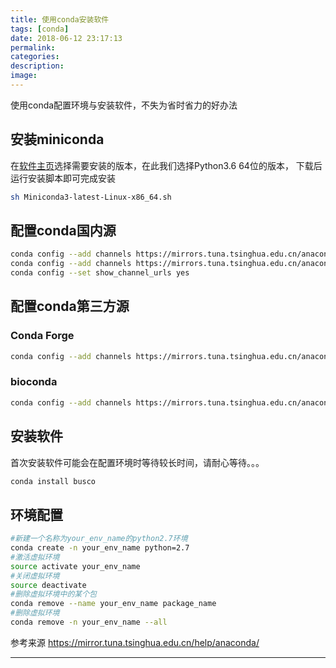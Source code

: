 ```yaml
---
title: 使用conda安装软件
tags: [conda]
date: 2018-06-12 23:17:13
permalink:
categories:
description:
image:
---
```

<p class="description">使用conda配置环境与安装软件，不失为省时省力的好办法</p>

<!-- more -->

## 安装miniconda

在[软件主页](https://conda.io/miniconda.html)选择需要安装的版本，在此我们选择Python3.6 64位的版本， 下载后运行安装脚本即可完成安装
```bash
sh Miniconda3-latest-Linux-x86_64.sh
```
## 配置conda国内源
```bash
conda config --add channels https://mirrors.tuna.tsinghua.edu.cn/anaconda/pkgs/free/
conda config --add channels https://mirrors.tuna.tsinghua.edu.cn/anaconda/pkgs/main/
conda config --set show_channel_urls yes 
```
## 配置conda第三方源
### Conda Forge
```bash
conda config --add channels https://mirrors.tuna.tsinghua.edu.cn/anaconda/cloud/conda-forge/
```
### bioconda
```bash
conda config --add channels https://mirrors.tuna.tsinghua.edu.cn/anaconda/cloud/bioconda/
```
## 安装软件
首次安装软件可能会在配置环境时等待较长时间，请耐心等待。。。
```bash
conda install busco
```
## 环境配置
```bash
#新建一个名称为your_env_name的python2.7环境
conda create -n your_env_name python=2.7 
#激活虚拟环境
source activate your_env_name 
#关闭虚拟环境
source deactivate
#删除虚拟环境中的某个包
conda remove --name your_env_name package_name
#删除虚拟环境
conda remove -n your_env_name --all
```
参考来源
https://mirror.tuna.tsinghua.edu.cn/help/anaconda/
<hr />